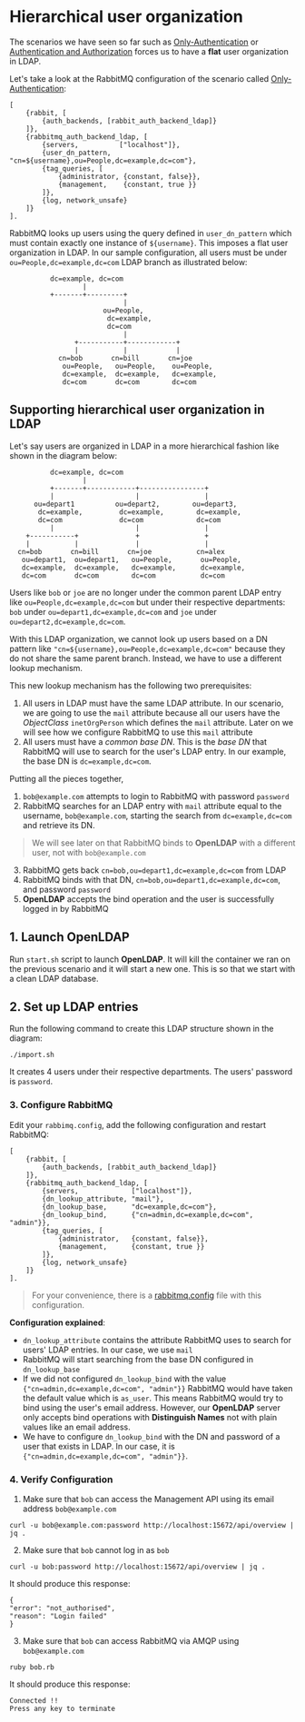 # Hierarchical user organization

The scenarios we have seen so far such as [Only-Authentication](../only-authentication/README.md) or
[Authentication and Authorization](../auth-and-authz/README.md) forces us to have a **flat** user organization
in LDAP.

Let's take a look at the RabbitMQ configuration of the scenario called [Only-Authentication](../only-authentication/README.md):
```
[
    {rabbit, [
        {auth_backends, [rabbit_auth_backend_ldap]}
    ]},
    {rabbitmq_auth_backend_ldap, [
        {servers,          ["localhost"]},
        {user_dn_pattern,  "cn=${username},ou=People,dc=example,dc=com"},
        {tag_queries, [
            {administrator, {constant, false}},
            {management,    {constant, true }}
        ]},
        {log, network_unsafe}
    ]}
].
```

RabbitMQ looks up users using the query defined in `user_dn_pattern` which must contain exactly one instance of `${username}`. This imposes a flat user organization in LDAP. In our sample configuration, all users must be under `ou=People,dc=example,dc=com` LDAP branch as illustrated below:
```
          dc=example, dc=com
                  |
          +-------+---------+
                            |
                       ou=People,
                        dc=example,
                        dc=com
                            |
                +-----------+------------+
                |           |            |
            cn=bob       cn=bill       cn=joe
             ou=People,   ou=People,    ou=People,
             dc=example,  dc=example,   dc=example,
             dc=com       dc=com        dc=com
```

## Supporting hierarchical user organization in LDAP

Let's say users are organized in LDAP in a more hierarchical fashion like shown in the diagram below:
```
          dc=example, dc=com
                  |
          +-------+------------+----------------+
          |                    |                |
      ou=depart1          ou=depart2,        ou=depart3,
       dc=example,         dc=example,        dc=example,
       dc=com              dc=com             dc=com
          |                    |                |
    +-----------+              +                +
    |           |              |                |
  cn=bob       cn=bill       cn=joe           cn=alex
   ou=depart1,  ou=depart1,   ou=People,       ou=People,
   dc=example,  dc=example,   dc=example,      dc=example,
   dc=com       dc=com        dc=com           dc=com
```

Users like `bob` or `joe` are no longer under the common parent LDAP entry like `ou=People,dc=example,dc=com` but under their respective departments: `bob` under `ou=depart1,dc=example,dc=com` and `joe` under `ou=depart2,dc=example,dc=com`.

With this LDAP organization, we cannot look up users based on a DN pattern like `"cn=${username},ou=People,dc=example,dc=com"` because they do not share the same parent branch. Instead, we have to use a different lookup mechanism.

This new lookup mechanism has the following two prerequisites:
1. All users in LDAP must have the same LDAP attribute. In our scenario, we are going to use the `mail` attribute because all our users have the *ObjectClass* `inetOrgPerson` which defines the `mail` attribute. Later on we will see how we configure RabbitMQ to use this `mail` attribute
2. All users must have a *common base DN*. This is the *base DN* that RabbitMQ will use to search for the user's LDAP entry. In our example, the base DN is `dc=example,dc=com`.

Putting all the pieces together,
1. `bob@example.com` attempts to login to RabbitMQ with password `password`
2. RabbitMQ searches for an LDAP entry with `mail` attribute equal to the username, `bob@example.com`, starting the search from `dc=example,dc=com` and retrieve its DN.
  > We will see later on that RabbitMQ binds to **OpenLDAP** with a different user, not with `bob@example.com`
3. RabbitMQ gets back `cn=bob,ou=depart1,dc=example,dc=com` from LDAP
4. RabbitMQ binds with that DN, `cn=bob,ou=depart1,dc=example,dc=com`, and password `password`
5. **OpenLDAP** accepts the bind operation and the user is successfully logged in by RabbitMQ

## 1. Launch OpenLDAP

Run `start.sh` script to launch **OpenLDAP**. It will kill the container we ran on the previous scenario and it will start a new one. This is so that we start with a clean LDAP database.

## 2. Set up LDAP entries

Run the following command to create this LDAP structure shown in the diagram:

```
./import.sh
```

It creates 4 users under their respective departments. The users' password is `password`.

### 3. Configure RabbitMQ

Edit your `rabbimq.config`, add the following configuration and restart RabbitMQ:
```
[
    {rabbit, [
        {auth_backends, [rabbit_auth_backend_ldap]}
    ]},
    {rabbitmq_auth_backend_ldap, [
        {servers,             ["localhost"]},
        {dn_lookup_attribute, "mail"},
        {dn_lookup_base,      "dc=example,dc=com"},
        {dn_lookup_bind,      {"cn=admin,dc=example,dc=com", "admin"}},
        {tag_queries, [
            {administrator,   {constant, false}},
            {management,      {constant, true }}
        ]},
        {log, network_unsafe}
    ]}
].
```

> For your convenience, there is a [rabbitmq.config](rabbitmq.config) file with this configuration.

**Configuration explained**:
- `dn_lookup_attribute` contains the attribute RabbitMQ uses to search for users' LDAP entries. In our case, we use `mail`
- RabbitMQ will start searching from the base DN configured in `dn_lookup_base`
- If we did not configured `dn_lookup_bind` with the value `{"cn=admin,dc=example,dc=com", "admin"}}` RabbitMQ would have taken the default value which is `as_user`. This means RabbitMQ would try to bind using the user's email address. However, our **OpenLDAP** server only accepts bind operations with **Distinguish Names** not with plain values like an email address.
- We have to configure `dn_lookup_bind` with the DN and password of a user that exists in LDAP. In our case, it is `{"cn=admin,dc=example,dc=com", "admin"}}`.


### 4. Verify Configuration

1. Make sure that `bob` can access the Management API using its email address `bob@example.com`
  ```
  curl -u bob@example.com:password http://localhost:15672/api/overview | jq .
  ```
2. Make sure that `bob` cannot log in as `bob`
  ```
  curl -u bob:password http://localhost:15672/api/overview | jq .
  ```
  It should produce this response:
  ```
  {
  "error": "not_authorised",
  "reason": "Login failed"
  }
  ```
3. Make sure that `bob` can access RabbitMQ via AMQP using `bob@example.com`
  ```
  ruby bob.rb
  ```
  It should produce this response:
  ```
  Connected !!
  Press any key to terminate
  ```
